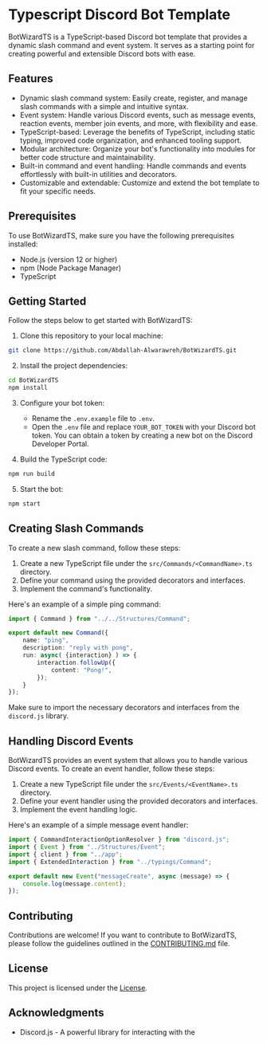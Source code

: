 # Typescript Discord Bot Template

BotWizardTS is a TypeScript-based Discord bot template that provides a dynamic slash command and event system. It serves as a starting point for creating powerful and extensible Discord bots with ease.

## Features

- Dynamic slash command system: Easily create, register, and manage slash commands with a simple and intuitive syntax.
- Event system: Handle various Discord events, such as message events, reaction events, member join events, and more, with flexibility and ease.
- TypeScript-based: Leverage the benefits of TypeScript, including static typing, improved code organization, and enhanced tooling support.
- Modular architecture: Organize your bot's functionality into modules for better code structure and maintainability.
- Built-in command and event handling: Handle commands and events effortlessly with built-in utilities and decorators.
- Customizable and extendable: Customize and extend the bot template to fit your specific needs.

## Prerequisites

To use BotWizardTS, make sure you have the following prerequisites installed:

- Node.js (version 12 or higher)
- npm (Node Package Manager)
- TypeScript

## Getting Started

Follow the steps below to get started with BotWizardTS:

1. Clone this repository to your local machine:

```bash
git clone https://github.com/Abdallah-Alwarawreh/BotWizardTS.git
```

2. Install the project dependencies:

```bash
cd BotWizardTS
npm install
```

3. Configure your bot token:

   - Rename the `.env.example` file to `.env`.
   - Open the `.env` file and replace `YOUR_BOT_TOKEN` with your Discord bot token. You can obtain a token by creating a new bot on the Discord Developer Portal.

4. Build the TypeScript code:

```bash
npm run build
```

5. Start the bot:

```bash
npm start
```

## Creating Slash Commands

To create a new slash command, follow these steps:

1. Create a new TypeScript file under the `src/Commands/<CommandName>.ts` directory.
2. Define your command using the provided decorators and interfaces.
3. Implement the command's functionality.

Here's an example of a simple ping command:

```typescript
import { Command } from "../../Structures/Command";

export default new Command({
    name: "ping",
    description: "reply with pong",
    run: async( {interaction} ) => {
        interaction.followUp({
            content: "Pong!",
        });
    }
});
```

Make sure to import the necessary decorators and interfaces from the `discord.js` library.

## Handling Discord Events

BotWizardTS provides an event system that allows you to handle various Discord events. To create an event handler, follow these steps:

1. Create a new TypeScript file under the `src/Events/<EventName>.ts` directory.
2. Define your event handler using the provided decorators and interfaces.
3. Implement the event handling logic.

Here's an example of a simple message event handler:

```typescript
import { CommandInteractionOptionResolver } from "discord.js";
import { Event } from "../Structures/Event";
import { client } from "../app";
import { ExtendedInteraction } from "../typings/Command";

export default new Event("messageCreate", async (message) => {
    console.log(message.content);
});
```

## Contributing

Contributions are welcome! If you want to contribute to BotWizardTS, please follow the guidelines outlined in the [CONTRIBUTING.md](CONTRIBUTING.md) file.

## License

This project is licensed under the [License](LICENSE.md).

## Acknowledgments

- Discord.js - A powerful library for interacting with the
